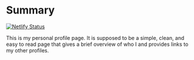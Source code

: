 # Summary

[![Netlify Status](https://api.netlify.com/api/v1/badges/1897dd9b-7eaa-4a58-9e14-7b3802af0154/deploy-status)](https://app.netlify.com/sites/phenomenal-madeleine-bbbed4/deploys)

This is my personal profile page. It is supposed to be a simple, clean, and easy to read page that gives a brief overview of who I and provides links to my other profiles.
